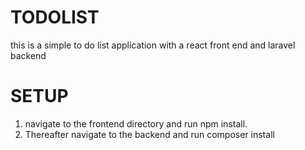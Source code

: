 # TODOLIST
this is a simple to do list application with a react front end and laravel backend

# SETUP
1. navigate to the frontend directory and run npm install.
2. Thereafter navigate to the backend and run composer install

